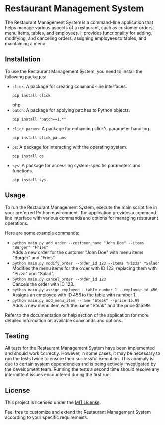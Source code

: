 <!DOCTYPE html>
<html>
<head>
  <meta charset="UTF-8">

</head>
<body>
  <h1>Restaurant Management System</h1>
  <p>The Restaurant Management System is a command-line application that helps manage various aspects of a restaurant, such as customer orders, menu items, tables, and employees. It provides functionality for adding, modifying, and canceling orders, assigning employees to tables, and maintaining a menu.</p>
  <h2>Installation</h2>
  <p>To use the Restaurant Management System, you need to install the following packages:</p>
  <ul>
    <li><code>click</code>: A package for creating command-line interfaces.</li>
    <pre><code>pip install click</code></pre>
php

<li><code>patch</code>: A package for applying patches to Python objects.</li>
<pre><code>pip install "patch==1.*"</code></pre>

<li><code>click_params</code>: A package for enhancing click's parameter handling.</li>
<pre><code>pip install click_params</code></pre>

<li><code>os</code>: A package for interacting with the operating system.</li>
<pre><code>pip install os</code></pre>

<li><code>sys</code>: A package for accessing system-specific parameters and functions.</li>
<pre><code>pip install sys</code></pre>
  </ul>
  <h2>Usage</h2>
  <p>To run the Restaurant Management System, execute the main script file in your preferred Python environment. The application provides a command-line interface with various commands and options for managing restaurant operations.</p>
  <p>Here are some example commands:</p>
  <ul>
    <li><code>python main.py add_order --customer_name "John Doe" --items "Burger" "Fries"</code><br>
    Adds a new order for the customer "John Doe" with menu items "Burger" and "Fries".</li>

<li><code>python main.py modify_order --order_id 123 --items "Pizza" "Salad"</code><br>
Modifies the menu items for the order with ID 123, replacing them with "Pizza" and "Salad".</li>

<li><code>python main.py cancel_order --order_id 123</code><br>
Cancels the order with ID 123.</li>

<li><code>python main.py assign_employee --table_number 1 --employee_id 456</code><br>
Assigns an employee with ID 456 to the table with number 1.</li>

<li><code>python main.py add_menu_item --name "Steak" --price 15.99</code><br>
Adds a new menu item with the name "Steak" and the price $15.99.</li>
  </ul>
  <p>Refer to the documentation or help section of the application for more detailed information on available commands and options.</p>
  <h2>Testing</h2>
  <p>All tests for the Restaurant Management System have been implemented and should work correctly. However, in some cases, it may be necessary to run the tests twice to ensure their successful execution. This anomaly is due to certain system dependencies and is being actively investigated by the development team. Running the tests a second time should resolve any intermittent issues encountered during the first run.</p>
  <h2>License</h2>
  <p>This project is licensed under the <a href="LICENSE">MIT License</a>.</p>
  <p>Feel free to customize and extend the Restaurant Management System according to your specific requirements.</p>
</body>
</html>
